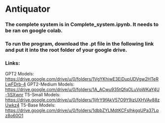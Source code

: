# Antiquator
### The complete system is in **Complete_system.ipynb**. It needs to be ran on google colab.

### To run the program, download the **.pt** file in the following link and put it into the root folder of your google drive.
### Links:
GPT2 Models: https://drive.google.com/drive/u/0/folders/1VgYKhiwE3EiDupUDVgw2HTeRLwFDrb-4
GPT2-Medium Models: https://drive.google.com/drive/u/0/folders/1A_ACwu935tQfqOLuVpWKaY4U-1iSXwnr
T5-Small Models: https://drive.google.com/drive/u/0/folders/1ljfrY9fAkV57O9Y9izUXHVAv88zUwkz4
T5-Base Models: https://drive.google.com/drive/u/0/folders/1dbbZYLMdtKCFsIhkgqUPa37Lpz8o60O1
